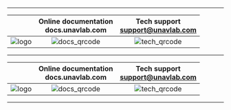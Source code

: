 <div style="page-break-after: always;"></div>

<hr>

| | Online documentation <br/> docs.unavlab.com | Tech support <br/> support@unavlab.com |
| :---: | :---: | :---: |
| ![logo](https://ucnl.github.io/documentation/sm_logo.png) | ![docs_qrcode](https://ucnl.github.io/documentation/docs_unavlab_web_qr.png) | ![tech_qrcode](https://ucnl.github.io/documentation/unavlab_support_email_qr.png) |

<hr>

| | Online documentation <br/> docs.unavlab.com | Tech support <br/> support@unavlab.com |
| :---: | :---: | :---: |
| ![logo](https://ucnl.github.io/documentation/sm_logo.png) | ![docs_qrcode](https://ucnl.github.io/documentation/docs_unavlab_web_qr.png) | ![tech_qrcode](https://ucnl.github.io/documentation/unavlab_support_email_qr.png) |

<hr>

<div style="page-break-after: always;"></div>
